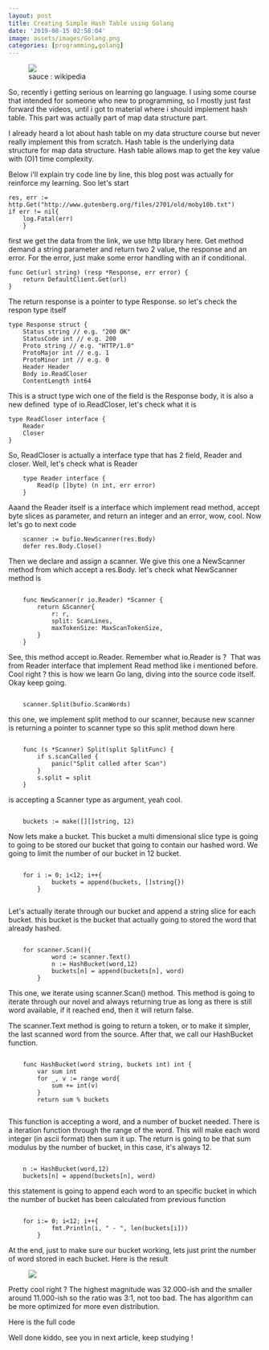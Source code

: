 ```yaml
---
layout: post
title: Creating Simple Hash Table using Golang
date: '2019-08-15 02:58:04'
image: assets/images/Golang.png
categories: [programming,golang]
---
```


<figure class="kg-card kg-image-card kg-card-hascaption"><img src="https://res-5.cloudinary.com/hmfrvrfdc/image/upload/q_auto/v1/ghost-blog-images/315px-Hash_table_3_1_1_0_1_0_0_SP.svg.png" class="kg-image"><figcaption>sauce : wikipedia</figcaption></figure><!--kg-card-end: image-->

So, recently i getting serious on learning go language. I using some course that intended for someone who new to programming, so I mostly just fast forward the videos, until i got to material where i should implement hash table. This part was actually part of map data structure part.

I already heard a lot about hash table on my data structure course but never really implement this from scratch. Hash table is the underlying data structure for map data structure. Hash table allows map to get the key value with (O)1 time complexity.

Below i'll explain try code line by line, this blog post was actually for reinforce my learning. Soo let's start

~~~.language-go
res, err := http.Get("http://www.gutenberg.org/files/2701/old/moby10b.txt")
if err != nil{
	log.Fatal(err)
	}
~~~

first we get the data from the link, we use http library here. Get method demand a string parameter and return two 2 value, the response and an error. For the error, just make some error handling with an if conditional.

~~~.language-go
func Get(url string) (resp *Response, err error) {
	return DefaultClient.Get(url)
}
~~~

The return response is a pointer to type Response. so let's check the respon type itself

~~~.language-go
type Response struct {
	Status string // e.g. "200 OK"
	StatusCode int // e.g. 200
	Proto string // e.g. "HTTP/1.0"
	ProtoMajor int // e.g. 1
	ProtoMinor int // e.g. 0
	Header Header
	Body io.ReadCloser
	ContentLength int64
~~~

This is a struct type wich one of the field is the Response body, it is also a new defined &nbsp;type of io.ReadCloser, let's check what it is

~~~.language-go
type ReadCloser interface {
	Reader
	Closer
}
~~~

So, ReadCloser is actually a interface type that has 2 field, Reader and closer. Well, let's check what is Reader

~~~.language-go
    type Reader interface {
    	Read(p []byte) (n int, err error)
    }

~~~

Aaand the Reader itself is a interface which implement read method, accept byte slices as parameter, and return an integer and an error, wow, cool. Now let's go to next code

~~~.language-go
    scanner := bufio.NewScanner(res.Body)
    defer res.Body.Close()

~~~

Then we declare and assign a scanner. We give this one a NewScanner method from which accept a res.Body. let's check what NewScanner method is

~~~.language-go

    func NewScanner(r io.Reader) *Scanner {
    	return &Scanner{
    		r: r,
    		split: ScanLines,
    		maxTokenSize: MaxScanTokenSize,
    	}
    }

~~~

See, this method accept io.Reader. Remember what io.Reader is ? &nbsp;That was from Reader interface that implement Read method like i mentioned before. Cool right ? this is how we learn Go lang, diving into the source code itself. Okay keep going.

~~~.language-go

    scanner.Split(bufio.ScanWords)

~~~

this one, we implement split method to our scanner, because new scanner is returning a pointer to scanner type so this split method down here

~~~.language-go

    func (s *Scanner) Split(split SplitFunc) {
    	if s.scanCalled {
    		panic("Split called after Scan")
    	}
    	s.split = split
    }

~~~

is accepting a Scanner type as argument, yeah cool.

~~~.language-go

    buckets := make([][]string, 12)

~~~

Now lets make a bucket. This bucket a multi dimensional slice type is going to going to be stored our bucket that going to contain our hashed word. We going to limit the number of our bucket in 12 bucket.

~~~.language-go

    for i := 0; i<12; i++{
    		buckets = append(buckets, []string{})
    	}
    

~~~

Let's actually iterate through our bucket and append a string slice for each bucket. this bucket is the bucket that actually going to stored the word that already hashed.

~~~.language-go

    for scanner.Scan(){
    		word := scanner.Text()
    		n := HashBucket(word,12)
    		buckets[n] = append(buckets[n], word)
    	}

~~~

This one, we iterate using scanner.Scan() method. This method is going to iterate through our novel and always returning true as long as there is still word available, if it reached end, then it will return false.

The scanner.Text method is going to return a token, or to make it simpler, the last scanned word from the source. After that, we call our HashBucket function.

~~~.language-go

    func HashBucket(word string, buckets int) int {
    	var sum int
    	for _, v := range word{
    		sum += int(v)
    	}
    	return sum % buckets
    

~~~

This function is accepting a word, and a number of bucket needed. There is a iteration function through the range of the word. This will make each word integer (in ascii format) then sum it up. The return is going to be that sum modulus by the number of bucket, in this case, it's always 12.

~~~.language-go

    n := HashBucket(word,12)
    buckets[n] = append(buckets[n], word)

~~~

this statement is going to append each word to an specific bucket in which the number of bucket has been calculated from previous function

~~~.language-go

    for i:= 0; i<12; i++{
    		fmt.Println(i, " - ", len(buckets[i]))
    	}

~~~

At the end, just to make sure our bucket working, lets just print the number of word stored in each bucket. Here is the result

<!--kg-card-begin: image--><figure class="kg-card kg-image-card"><img src="https://res-2.cloudinary.com/hmfrvrfdc/image/upload/q_auto/v1/ghost-blog-images/go-hash-table.png" class="kg-image"></figure><!--kg-card-end: image-->

Pretty cool right ? The highest magnitude was 32.000-ish and the smaller around 11.000-ish so the ratio was 3:1, not too bad. The has algorithm can be more optimized for more even distribution.

Here is the full code

<!--kg-card-begin: html--><script src="https://gist.github.com/luqmansen/b8337c23184ecc64624764990d4e099e.js"></script><!--kg-card-end: html-->

Well done kiddo, see you in next article, keep studying !

